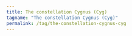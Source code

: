 ```yaml
---
title: The constellation Cygnus (Cyg)
tagname: "The constellation Cygnus (Cyg)"
permalink: /tag/the-constellation-cygnus-cyg
---
```

